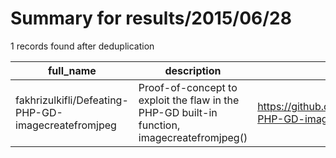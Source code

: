 
# Summary for results/2015/06/28
    
1 records found after deduplication

| full_name | description | html_url | matched_list | matched_count | pushed_at | size | stargazers_count | language | forks_count | vul_ids |
|-----------------------------------------------------|---------------------------------------------------------------------------------------------|------------------------------------------------------------------------|----------------|-----------------|---------------------------|--------|--------------------|------------|---------------|-----------|
| fakhrizulkifli/Defeating-PHP-GD-imagecreatefromjpeg | Proof-of-concept to exploit the flaw in the PHP-GD built-in function, imagecreatefromjpeg() | https://github.com/fakhrizulkifli/Defeating-PHP-GD-imagecreatefromjpeg | ['exploit'] | 1 | 2015-06-28 08:29:47+00:00 | 216 | 119 | PHP | 13 | [] |
